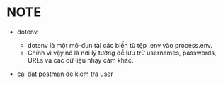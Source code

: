 # NOTE
  - dotenv
    - dotenv là một mô-đun tải các biến từ tệp .env vào process.env.
    - Chính vì vậy,nó là nơi lý tưởng để lưu trữ usernames, passwords, URLs và các dữ liệu nhạy cảm khác.

  - cai dat postman de kiem tra user
